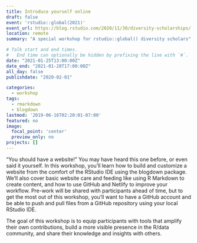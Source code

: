 ```yaml
---
title: Introduce yourself online
draft: false
event: 'rstudio::global(2021)'
event_url: https://blog.rstudio.com/2020/11/30/diversity-scholarships/
location: remote
summary: "A special workshop for rstudio::global() diversity scholars"

# Talk start and end times.
#   End time can optionally be hidden by prefixing the line with `#`.
date: "2021-01-25T13:00:00Z"
date_end: "2021-01-28T17:00:00Z"
all_day: false
publishdate: "2020-02-01"

categories:
  - workshop
tags:
  - rmarkdown
  - blogdown
lastmod: '2019-06-16T02:20:01-07:00'
featured: no
image:
  focal_point: 'center'
  preview_only: no
projects: []
---
```



“You should have a website!” You may have heard this one before, or even said it yourself. In this workshop, you’ll learn how to build and customize a website from the comfort of the RStudio IDE using the blogdown package. We’ll also cover basic website care and feeding like using R Markdown to create content, and how to use GitHub and Netlify to improve your workflow. Pre-work will be shared with participants ahead of time, but to get the most out of this workshop, you’ll want to have a GitHub account and be able to push and pull files from a GitHub repository using your local RStudio IDE.

The goal of this workshop is to equip participants with tools that amplify their own contributions, build a more visible presence in the R/data community, and share their knowledge and insights with others.
